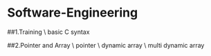 # Software-Engineering

##1.Training \\
basic C syntax

##2.Pointer and Array \\
pointer \\
dynamic array \\
multi dynamic array
